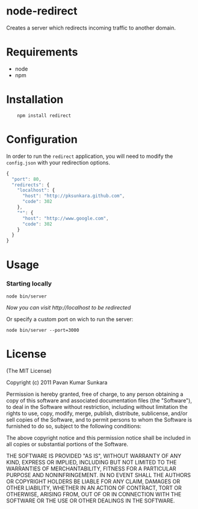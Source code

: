 # node-redirect

Creates a server which redirects incoming traffic to another domain.

# Requirements

- node
- npm

# Installation

```
    npm install redirect
```

# Configuration

In order to run the `redirect` application, you will need to modify the `config.json` with your redirection options.


```js
{
  "port": 80,
  "redirects": {
    "localhost": {
      "host": "http://pksunkara.github.com",
      "code": 302
    },
    "*": {
      "host": "http://www.google.com",
      "code": 302
    }
  }
}
```

# Usage

### Starting locally

    node bin/server

*Now you can visit http://localhost to be redirected*

Or specify a custom port on wich to run the server:

    node bin/server --port=3000

# License

(The MIT License)

Copyright (c) 2011 Pavan Kumar Sunkara

Permission is hereby granted, free of charge, to any person obtaining a copy of this software and associated documentation files (the "Software"), to deal in the Software without restriction, including without limitation the rights to use, copy, modify, merge, publish, distribute, sublicense, and/or sell copies of the Software, and to permit persons to whom the Software is furnished to do so, subject to the following conditions:

The above copyright notice and this permission notice shall be included in all copies or substantial portions of the Software.

THE SOFTWARE IS PROVIDED "AS IS", WITHOUT WARRANTY OF ANY KIND, EXPRESS OR IMPLIED, INCLUDING BUT NOT LIMITED TO THE WARRANTIES OF MERCHANTABILITY, FITNESS FOR A PARTICULAR PURPOSE AND NONINFRINGEMENT. IN NO EVENT SHALL THE AUTHORS OR COPYRIGHT HOLDERS BE LIABLE FOR ANY CLAIM, DAMAGES OR OTHER LIABILITY, WHETHER IN AN ACTION OF CONTRACT, TORT OR OTHERWISE, ARISING FROM, OUT OF OR IN CONNECTION WITH THE SOFTWARE OR THE USE OR OTHER DEALINGS IN THE SOFTWARE.
